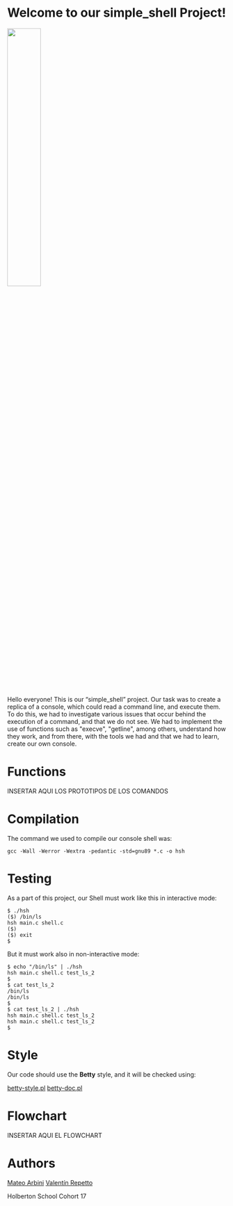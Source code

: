 # Welcome to our simple_shell Project!

<img src= "https://blog.holbertonschool.com/wp-content/uploads/2020/04/unnamed-2.png" width= 39% >



Hello everyone! This is our “simple_shell” project. Our task was to create a replica of a console, which could read a command line, and execute them. To do this, we had to investigate various issues that occur behind the execution of a command, and that we do not see. We had to implement the use of functions such as "execve", "getline", among others, understand how they work, and from there, with the tools we had and that we had to learn, create our own console.


# Functions

INSERTAR AQUI LOS PROTOTIPOS DE LOS COMANDOS

# Compilation
The command we used to compile our console shell was:

`````
gcc -Wall -Werror -Wextra -pedantic -std=gnu89 *.c -o hsh
`````

# Testing
As a part of this project, our Shell must work like this in interactive mode:
`````
$ ./hsh
($) /bin/ls
hsh main.c shell.c
($)
($) exit
$
`````

But it must work also in non-interactive mode:
`````
$ echo "/bin/ls" | ./hsh
hsh main.c shell.c test_ls_2
$
$ cat test_ls_2
/bin/ls
/bin/ls
$
$ cat test_ls_2 | ./hsh
hsh main.c shell.c test_ls_2
hsh main.c shell.c test_ls_2
$
`````

# Style
Our code should use the **Betty** style, and it will be checked using:

[betty-style.pl](https://github.com/holbertonschool/Betty/blob/master/betty-style.pl "betty-style.pl")
[betty-doc.pl](https://github.com/holbertonschool/Betty/blob/master/betty-doc.pl "betty-doc.pl")

# Flowchart

INSERTAR AQUI EL FLOWCHART

# Authors
[Mateo Arbini](https://www.linkedin.com/in/mateo-arbini-1493691a8/)
[Valentín Repetto](https://www.linkedin.com/in/valentin-repetto-6aa6711a0/)

Holberton School Cohort 17
